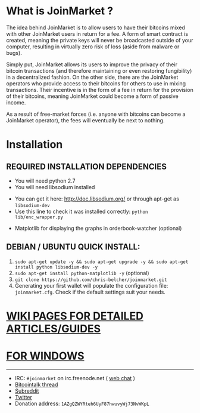 What is JoinMarket ?
====================

The idea behind JoinMarket is to allow users to have their bitcoins mixed with other JoinMarket users in return for a fee. A form of smart contract is created, meaning the private keys will never be broadcasted outside of your computer, resulting in virtually zero risk of loss (aside from malware or bugs).

Simply put, JoinMarket allows its users to improve the privacy of their bitcoin transactions (and therefore maintaining or even restoring fungibility) in a decentralized fashion. On the other side, there are the JoinMarket operators who provide access to their bitcoins for others to use in mixing transactions. Their incentive is in the form of a fee in return for the provision of their bitcoins, meaning JoinMarket could become a form of passive income. 

As a result of free-market forces (i.e. anyone with bitcoins can become a JoinMarket operator), the fees will eventually be next to nothing. 

Installation
============

REQUIRED INSTALLATION DEPENDENCIES
----------------------------------

+ You will need python 2.7
+ You will need libsodium installed
 - You can get it here: http://doc.libsodium.org/ or through apt-get as `libsodium-dev`
 - Use this line to check it was installed correctly: `python lib/enc_wrapper.py`
+ Matplotlib for displaying the graphs in orderbook-watcher (optional)

DEBIAN / UBUNTU QUICK INSTALL:
-----------------------------

1. `sudo apt-get update -y && sudo apt-get upgrade -y && sudo apt-get install python libsodium-dev -y`
2. `sudo apt-get install python-matplotlib -y` (optional)
3. `git clone https://github.com/chris-belcher/joinmarket.git`
4. Generating your first wallet will populate the configuration file: `joinmarket.cfg`.
   Check if the default settings suit your needs.

[WIKI PAGES FOR DETAILED ARTICLES/GUIDES](https://github.com/chris-belcher/joinmarket/wiki)
=========================================

[FOR WINDOWS](https://github.com/chris-belcher/joinmarket/wiki/Installing-JoinMarket-on-Windows-7-(temporary))
==============

---

+ IRC: `#joinmarket` on irc.freenode.net ( [web chat](https://webchat.freenode.net/?channels=%23joinmarket) )
+ [Bitcointalk thread](https://bitcointalk.org/index.php?topic=919116.msg10096563)
+ [Subreddit](https://reddit.com/r/joinmarket)
+ [Twitter](https://twitter.com/joinmarket)
+ Donation address: `1AZgQZWYRteh6UyF87hwuvyWj73NvWKpL`
